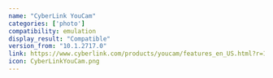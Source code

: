 ```yaml
---
name: "CyberLink YouCam"
categories: ['photo']
compatibility: emulation
display_result: "Compatible"
version_from: "10.1.2717.0"
link: https://www.cyberlink.com/products/youcam/features_en_US.html?r=1
icon: CyberLinkYouCam.png
---
```


